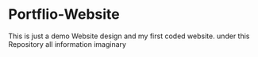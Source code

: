# Portflio-Website
This is just a demo Website design and my first coded website. under this Repository all information imaginary

